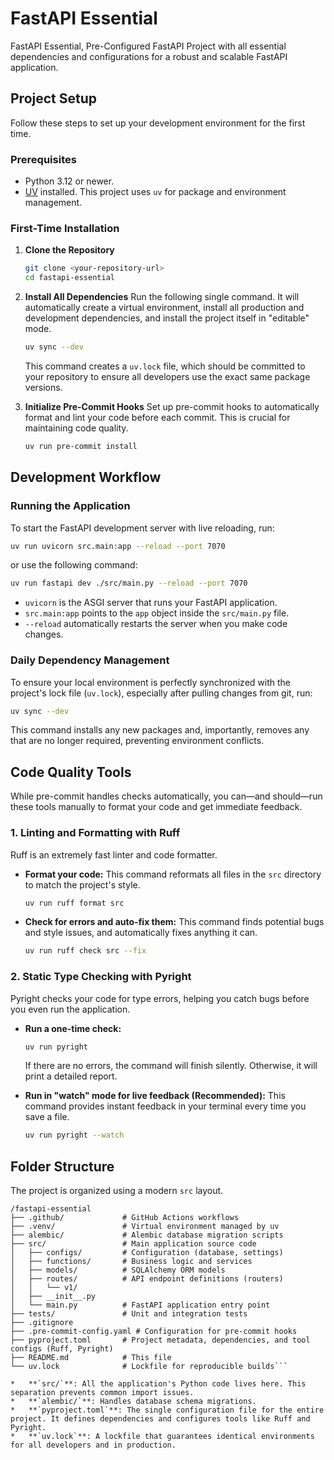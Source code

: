 # FastAPI Essential

FastAPI Essential, Pre-Configured FastAPI Project with all essential dependencies and configurations for a robust and scalable FastAPI application.

## Project Setup

Follow these steps to set up your development environment for the first time.

### Prerequisites

*   Python 3.12 or newer.
*   [UV](https://github.com/astral-sh/uv) installed. This project uses `uv` for package and environment management.

### First-Time Installation

1.  **Clone the Repository**
    ```bash
    git clone <your-repository-url>
    cd fastapi-essential
    ```

2.  **Install All Dependencies**
    Run the following single command. It will automatically create a virtual environment, install all production and development dependencies, and install the project itself in "editable" mode.
    ```bash
    uv sync --dev
    ```
    This command creates a `uv.lock` file, which should be committed to your repository to ensure all developers use the exact same package versions.

3.  **Initialize Pre-Commit Hooks**
    Set up pre-commit hooks to automatically format and lint your code before each commit. This is crucial for maintaining code quality.
    ```bash
    uv run pre-commit install
    ```

## Development Workflow

### Running the Application

To start the FastAPI development server with live reloading, run:

```bash
uv run uvicorn src.main:app --reload --port 7070
```
or use the following command:

```bash
uv run fastapi dev ./src/main.py --reload --port 7070
```

*   `uvicorn` is the ASGI server that runs your FastAPI application.
*   `src.main:app` points to the `app` object inside the `src/main.py` file.
*   `--reload` automatically restarts the server when you make code changes.

### Daily Dependency Management

To ensure your local environment is perfectly synchronized with the project's lock file (`uv.lock`), especially after pulling changes from git, run:

```bash
uv sync --dev
```
This command installs any new packages and, importantly, removes any that are no longer required, preventing environment conflicts.

## Code Quality Tools

While pre-commit handles checks automatically, you can—and should—run these tools manually to format your code and get immediate feedback.

### 1. Linting and Formatting with Ruff

Ruff is an extremely fast linter and code formatter.

*   **Format your code:**
    This command reformats all files in the `src` directory to match the project's style.
    ```bash
    uv run ruff format src
    ```

*   **Check for errors and auto-fix them:**
    This command finds potential bugs and style issues, and automatically fixes anything it can.
    ```bash
    uv run ruff check src --fix
    ```

### 2. Static Type Checking with Pyright

Pyright checks your code for type errors, helping you catch bugs before you even run the application.

*   **Run a one-time check:**
    ```bash
    uv run pyright
    ```
    If there are no errors, the command will finish silently. Otherwise, it will print a detailed report.

*   **Run in "watch" mode for live feedback (Recommended):**
    This command provides instant feedback in your terminal every time you save a file.
    ```bash
    uv run pyright --watch
    ```

## Folder Structure

The project is organized using a modern `src` layout.

```
/fastapi-essential
├── .github/             # GitHub Actions workflows
├── .venv/               # Virtual environment managed by uv
├── alembic/             # Alembic database migration scripts
├── src/                 # Main application source code
│   ├── configs/         # Configuration (database, settings)
│   ├── functions/       # Business logic and services
│   ├── models/          # SQLAlchemy ORM models
│   ├── routes/          # API endpoint definitions (routers)
│   │   └── v1/
│   ├── __init__.py
│   └── main.py          # FastAPI application entry point
├── tests/               # Unit and integration tests
├── .gitignore
├── .pre-commit-config.yaml # Configuration for pre-commit hooks
├── pyproject.toml       # Project metadata, dependencies, and tool configs (Ruff, Pyright)
├── README.md            # This file
└── uv.lock              # Lockfile for reproducible builds```

*   **`src/`**: All the application's Python code lives here. This separation prevents common import issues.
*   **`alembic/`**: Handles database schema migrations.
*   **`pyproject.toml`**: The single configuration file for the entire project. It defines dependencies and configures tools like Ruff and Pyright.
*   **`uv.lock`**: A lockfile that guarantees identical environments for all developers and in production.
